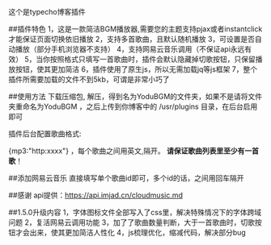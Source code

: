 ﻿这个是typecho博客插件

##插件特色
1，这是一款简洁BGM播放器,需要您的主题支持pjax或者instantclick才能保证页面切换依旧播放
2，支持多首歌曲，且默认随机播放
3，可设置是否自动播放（部分手机浏览器不支持）
4，支持网易云音乐调用（不保证api永远有效）
5，当你按照格式只填写一首歌曲时，插件会默认隐藏掉切歌按钮，只保留播放按钮，使其更加简洁
6，插件使用了原生js，所以无需加载jq等js框架
7，整个插件所需要加载的文件不到5kb，可谓是非常小巧了

##使用方法
下载压缩包, 解压，得到名为YoduBGM的文件夹，如果不是请将文件夹重命名为YoduBGM ，之后上传到你博客中的 /usr/plugins 目录，在后台启用即可

插件后台配置歌曲格式: 

{mp3:"http:xxxx"} ，每个歌曲之间用英文,隔开。
**请保证歌曲列表里至少有一首歌**！

##添加网易云音乐
直接填写单个歌曲id即可，多个id的话，之间用回车隔开

##感谢
api提供：https://api.imjad.cn/cloudmusic.md

##1.5.0升级内容
1，字体图标文件全部写入了css里，解决特殊情况下的字体跨域问题
2，复活网易云调用功能
3，加了了歌曲数量判断，大于一首歌曲时，切歌按钮才会出来，使其更加简洁人性化
4，js梳理优化，缩减代码，解决部分bug




